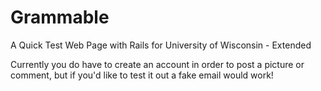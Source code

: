 # Grammable

A Quick Test Web Page with Rails for University of Wisconsin - Extended

Currently you do have to create an account in order to post a picture or comment, but if you'd like to test it out a fake email would work!
